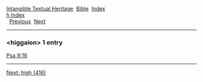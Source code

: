 [Intangible Textual Heritage](../../index)  [Bible](../index) 
[Index](index)   
[h Index](_h_)  
  [Previous](c05456)  [Next](c05458) 

------------------------------------------------------------------------

### &lt;higgaion&gt; 1 entry

[Psa 9:16](../kjv/psa009.htm#016)  

------------------------------------------------------------------------

[Next: high (416)](c05458)
